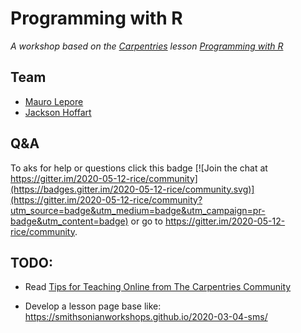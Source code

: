 # Programming with R

_A workshop based on the [Carpentries](https://carpentries.org/) lesson [Programming with R](http://swcarpentry.github.io/r-novice-inflammation/>)_

## Team

* [Mauro Lepore](https://github.com/maurolepore)
* [Jackson Hoffart](https://github.com/jdhoffa)

## Q&A

To aks for help or questions click this badge [![Join the chat at https://gitter.im/2020-05-12-rice/community](https://badges.gitter.im/2020-05-12-rice/community.svg)](https://gitter.im/2020-05-12-rice/community?utm_source=badge&utm_medium=badge&utm_campaign=pr-badge&utm_content=badge) or go to <https://gitter.im/2020-05-12-rice/community>.

## TODO: 

* Read [Tips for Teaching Online from The Carpentries Community](https://carpentries.org/blog/2020/03/tips-for-teaching-online/)

* Develop a lesson page base like: <https://smithsonianworkshops.github.io/2020-03-04-sms/>

